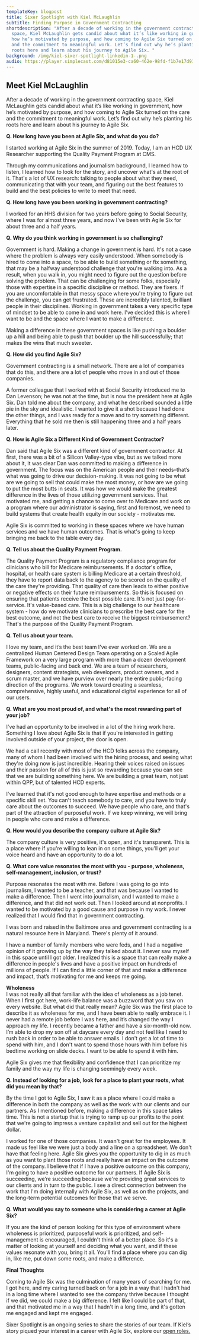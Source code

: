 ```yaml
---
templateKey: blogpost
title: Sixer Spotlight with Kiel McLaughlin
subtitle: Finding Purpose in Government Contracting
shortdescription: "After a decade of working in the government contracting
  space, Kiel McLaughlin gets candid about what it’s like working in government,
  how he’s motivated by purpose, and how coming to Agile Six turned on the care
  and the commitment to meaningful work. Let’s find out why he’s planting his
  roots here and learn about his journey to Agile Six. "
background: /img/kiel-sixer-spotlight-linkedin-1-.png
audio: https://player.simplecast.com/d81015e3-ca60-462e-98fd-f1b7e17d918e?dark=false
---
```

## Meet Kiel McLaughlin

After a decade of working in the government contracting space, Kiel McLaughlin gets candid about what it’s like working in government, how he’s motivated by purpose, and how coming to Agile Six turned on the care and the commitment to meaningful work. Let’s find out why he’s planting his roots here and learn about his journey to Agile Six. 

 **Q. How long have you been at Agile Six, and what do you do?**

I started working at Agile Six in the summer of 2019. Today, I am an HCD UX Researcher supporting the Quality Payment Program at CMS. 

Through my communications and journalism background, I learned how to listen, I learned how to look for the story, and uncover what's at the root of it. That's a lot of UX research: talking to people about what they need, communicating that with your team, and figuring out the best features to build and the best policies to write to meet that need.

**Q. How long have you been working in government contracting?**

I worked for an HHS division for two years before going to Social Security, where I was for almost three years, and now I've been with Agile Six for about three and a half years.

**Q. Why do you think working in government is so challenging?**

Government is hard. Making a change in government is hard. It's not a case where the problem is always very easily understood. When somebody is hired to come into a space, to be able to build something or fix something, that may be a halfway understood challenge that you're walking into. As a result, when you walk in, you might need to figure out the question before solving the problem. That can be challenging for some folks, especially those with expertise in a specific discipline or method. They are fixers. If you are uncomfortable in that messy space where you're trying to figure out the challenge, you can get frustrated. These are incredibly talented, brilliant people in their disciplines. Working in government takes a very specific type of mindset to be able to come in and work here. I’ve decided this is where I want to be and the space where I want to make a difference.

Making a difference in these government spaces is like pushing a boulder up a hill and being able to push that boulder up the hill successfully; that makes the wins that much sweeter. 

**Q. How did you find Agile Six?**

Government contracting is a small network. There are a lot of companies that do this, and there are a lot of people who move in and out of those companies.

A former colleague that I worked with at Social Security introduced me to Dan Levenson; he was not at the time, but is now the president here at Agile Six. Dan told me about the company, and what he described sounded a little pie in the sky and idealistic. I wanted to give it a shot because I had done the other things, and I was ready for a move and to try something different. Everything that he sold me then is still happening three and a half years later.

**Q. How is Agile Six a Different Kind of Government Contractor?**

Dan said that Agile Six was a different kind of government contractor. At first, there was a bit of a Silicon Valley-type vibe, but as we talked more about it, it was clear Dan was committed to making a difference in government. The focus was on the American people and their needs–that’s what was going to drive our decision-making. It was not going to be what are we going to sell that could make the most money, or how are we going to put the most butts in seats. It was how we would make the greatest difference in the lives of those utilizing government services. That motivated me, and getting a chance to come over to Medicare and work on a program where our administrator is saying, first and foremost, we need to build systems that create health equity in our society - motivates me. 

Agile Six is committed to working in these spaces where we have human services and we have human outcomes. That is what's going to keep bringing me back to the table every day.

**Q. Tell us about the Quality Payment Program.**

The Quality Payment Program is a regulatory compliance program for clinicians who bill for Medicare reimbursements. If a doctor's office, hospital, or health care system is billing Medicare at a certain threshold, they have to report data back to the agency to be scored on the quality of the care they're providing. That quality of care then leads to either positive or negative effects on their future reimbursements. So this is focused on ensuring that patients receive the best possible care. It's not just pay-for-service. It's value-based care. This is a big challenge to our healthcare system - how do we motivate clinicians to prescribe the best care for the best outcome, and not the best care to receive the biggest reimbursement? That's the purpose of the Quality Payment Program.

**Q. Tell us about your team.**

I love my team, and it’s the best team I've ever worked on. We are a centralized Human Centered Design Team operating on a Scaled Agile Framework on a very large program with more than a dozen development teams, public-facing and back end. We are a team of researchers, designers, content strategists, web developers, product owners, and a scrum master, and we have purview over nearly the entire public-facing direction of the programs. We work toward creating a seamless, comprehensive, highly useful, and educational digital experience for all of our users.

**Q. What are you most proud of, and what's the most rewarding part of your job?**

I've had an opportunity to be involved in a lot of the hiring work here. Something I love about Agile Six is that if you're interested in getting involved outside of your project, the door is open. 

We had a call recently with most of the HCD folks across the company, many of whom I had been involved with the hiring process, and seeing what they're doing now is just incredible. Hearing their voices raised on issues and their passion for all of this is just so rewarding because you can see that we are building something here. We are building a great team, not just within QPP, but of talented HCD experts. 

I've learned that it's not good enough to have expertise and methods or a specific skill set. You can't teach somebody to care, and you have to truly care about the outcomes to succeed. We have people who care, and that's part of the attraction of purposeful work. If we keep winning, we will bring in people who care and make a difference.

**Q. How would you describe the company culture at Agile Six?**

The company culture is very positive, it's open, and it's transparent. This is a place where if you're willing to lean in on some things, you’ll get your voice heard and have an opportunity to do a lot.

**Q. What core value resonates the most with you - purpose, wholeness, self-management, inclusion, or trust?**

Purpose resonates the most with me. Before I was going to go into journalism, I wanted to be a teacher, and that was because I wanted to make a difference. Then I went into journalism, and I wanted to make a difference, and that did not work out. Then I looked around at nonprofits. I wanted to be motivated by a good cause and purpose in my work. I never realized that I would find that in government contracting.

I was born and raised in the Baltimore area and government contracting is a natural resource here in Maryland. There's plenty of it around.

I have a number of family members who were feds, and I had a negative opinion of it growing up by the way they talked about it. I never saw myself in this space until I got older. I realized this is a space that can really make a difference in people's lives and have a positive impact on hundreds of millions of people. If I can find a little corner of that and make a difference and impact, that’s motivating for me and keeps me going. 

**Wholeness** \
I was not really all that familiar with the idea of wholeness as a job tenet. When I first got here, work-life balance was a buzzword that you saw on every website. But what did that really mean? Agile Six was the first place to describe it as wholeness for me, and I have been able to really embrace it. I never had a remote job before I was here, and it’s changed the way I approach my life. I recently became a father and have a six-month-old now. I’m able to drop my son off at daycare every day and not feel like I need to rush back in order to be able to answer emails. I don't get a lot of time to spend with him, and I don't want to spend those hours with him before his bedtime working on slide decks. I want to be able to spend it with him.

Agile Six gives me that flexibility and confidence that I can prioritize my family and the way my life is changing seemingly every week.

**Q. Instead of looking for a job, look for a place to plant your roots, what did you mean by that?**

By the time I got to Agile Six, I saw it as a place where I could make a difference in both the company as well as the work with our clients and our partners. As I mentioned before, making a difference in this space takes time. This is not a startup that is trying to ramp up our profits to the point that we're going to impress a venture capitalist and sell out for the highest dollar. 

I worked for one of those companies. It wasn't great for the employees. It made us feel like we were just a body and a line on a spreadsheet. We don't have that feeling here. Agile Six gives you the opportunity to dig in as much as you want to plant those roots and really have an impact on the outcome of the company. I believe that if I have a positive outcome on this company, I'm going to have a positive outcome for our partners. If Agile Six is succeeding, we’re succeeding because we're providing great services to our clients and in turn to the public. I see a direct connection between the work that I'm doing internally with Agile Six, as well as on the projects, and the long-term potential outcomes for those that we serve.

**Q. What would you say to someone who is considering a career at Agile Six?** 

If you are the kind of person looking for this type of environment where wholeness is prioritized, purposeful work is prioritized, and self-management is encouraged, I couldn't think of a better place. So it's a matter of looking at yourself and deciding what you want, and if these values resonate with you, bring it all. You'll find a place where you can dig in, like me, put down some roots, and make a difference.

**Final Thoughts**

Coming to Agile Six was the culmination of many years of searching for me. I got here, and my caring turned back on for a job in a way that I hadn't had in a long time where I wanted to see the company thrive because I thought if we did, we could make a big difference. I felt like I could be part of that, and that motivated me in a way that I hadn't in a long time, and it's gotten me engaged and kept me engaged. 

Sixer Spotlight is an ongoing series to share the stories of our team. If Kiel’s story piqued your interest in a career with Agile Six, explore our [open roles.](https://agile6.com/careers)